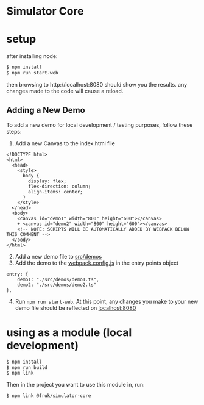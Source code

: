# Simulator Core

# setup

after installing node:

```sh
$ npm install
$ npm run start-web
```

then browsing to http://localhost:8080 should show you the results. any changes made to the code will cause a reload.

## Adding a New Demo

To add a new demo for local development / testing purposes, follow these steps:

1. Add a new Canvas to the index.html file

```
<!DOCTYPE html>
<html>
  <head>
    <style>
      body {
        display: flex;
        flex-direction: column;
        align-items: center;
      }
    </style>
  </head>
  <body>
    <canvas id="demo1" width="800" height="600"></canvas>
    + <canvas id="demo2" width="800" height="600"></canvas>
    <!-- NOTE: SCRIPTS WILL BE AUTOMATICALLY ADDED BY WEBPACK BELOW THIS COMMENT -->
  </body>
</html>
```

2. Add a new demo file to [src/demos](src/demos/)
3. Add the demo to the [webpack.config.js](webpack.config.js) in the entry points object

```
entry: {
    demo1: "./src/demos/demo1.ts",
    demo2: "./src/demos/demo2.ts"
},
```

4. Run `npm run start-web`. At this point, any changes you make to your new demo file should be reflected on [localhost:8080](http://localhost:8080)

# using as a module (local development)

```sh
$ npm install
$ npm run build
$ npm link
```

Then in the project you want to use this module in, run:

```sh
$ npm link @fruk/simulator-core
```
